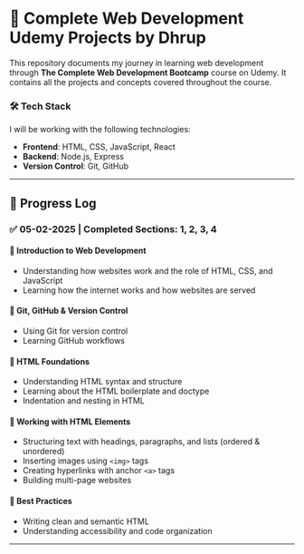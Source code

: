 # 🚀 Complete Web Development Udemy Projects  by Dhrup

This repository documents my journey in learning web development through **The Complete Web Development Bootcamp** course on Udemy. It contains all the projects and concepts covered throughout the course.  

### 🛠️ Tech Stack  
I will be working with the following technologies:  
- **Frontend**: HTML, CSS, JavaScript, React  
- **Backend**: Node.js, Express  
- **Version Control**: Git, GitHub  

---

## 📅 Progress Log  

### ✅ 05-02-2025 | Completed Sections: 1, 2, 3, 4  

#### 🔹 **Introduction to Web Development**  
- Understanding how websites work and the role of HTML, CSS, and JavaScript  
- Learning how the internet works and how websites are served  

#### 🔹 **Git, GitHub & Version Control**  
- Using Git for version control  
- Learning GitHub workflows  

#### 🔹 **HTML Foundations**  
- Understanding HTML syntax and structure  
- Learning about the HTML boilerplate and doctype  
- Indentation and nesting in HTML  

#### 🔹 **Working with HTML Elements**  
- Structuring text with headings, paragraphs, and lists (ordered & unordered)  
- Inserting images using `<img>` tags  
- Creating hyperlinks with anchor `<a>` tags  
- Building multi-page websites  

#### 🔹 **Best Practices**  
- Writing clean and semantic HTML  
- Understanding accessibility and code organization  

---

 
